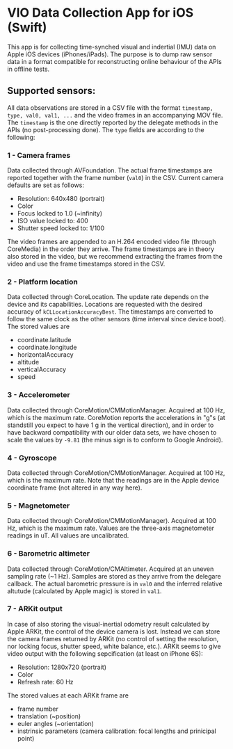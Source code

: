 # VIO Data Collection App for iOS (Swift)

This app is for collecting time-synched visual and indertial (IMU) data on Apple iOS devices (iPhones/iPads). The purpose is to dump raw sensor data in a format compatible for reconstructing online behaviour of the APIs in offline tests.

## Supported sensors:

All data observations are stored in a CSV file with the format `timestamp, type, val0, val1, ...` and the video frames in an accompanying MOV file. The `timestamp` is the one directly reported by the delegate methods in the APIs (no post-processing done). The `type` fields are according to the following:

### 1 - Camera frames
Data collected through AVFoundation. The actual frame timestamps are reported together with the frame number (`val0`) in the CSV. Current camera defaults are set as follows:
* Resolution: 640x480 (portrait)
* Color
* Focus locked to 1.0 (~infinity)
* ISO value locked to: 400
* Shutter speed locked to: 1/100

The video frames are appended to an H.264 encoded video file (through CoreMedia) in the order they arrive. The frame timestamps are in theory also stored in the video, but we recommend extracting the frames from the video and use the frame timestamps stored in the CSV.

### 2 - Platform location
Data collected through CoreLocation. The update rate depends on the device and its capabilities. Locations are requested with the desired accuracy of `kCLLocationAccuracyBest`. The timestamps are converted to follow the same clock as the other sensors (time interval since device boot). The stored values are
* coordinate.latitude
* coordinate.longitude
* horizontalAccuracy
* altitude
* verticalAccuracy
* speed

### 3 - Accelerometer
Data collected through CoreMotion/CMMotionManager. Acquired at 100 Hz, which is the maximum rate. CoreMotion reports the accelerations in "g"s (at standstill you expect to have 1 g in the vertical direction), and in order to have backward compatibility with our older data sets, we have chosen to scale the values by `-9.81` (the minus sign is to conform to Google Android).

### 4 - Gyroscope 
Data collected through CoreMotion/CMMotionManager. Acquired at 100 Hz, which is the maximum rate. Note that the readings are in the Apple device coordinate frame (not altered in any way here).

### 5 - Magnetometer
Data collected through CoreMotion/CMMotionManager). Acquired at 100 Hz, which is the maximum rate. Values are the three-axis magnetometer readings in uT. All values are uncalibrated.

### 6 - Barometric altimeter
Data collected through CoreMotion/CMAltimeter. Acquired at an uneven sampling rate (~1 Hz). Samples are stored as they arrive from the delegare callback. The actual barometric pressure is in `val0` and the inferred relative altutude (calculated by Apple magic) is stored in `val1`.

### 7 - ARKit output
In case of also storing the visual-inertial odometry result calculated by Apple ARKit, the control of the device camera is lost. Instead we can store the camera frames returned by ARKit (no control of setting the resolution, nor locking focus, shutter speed, white balance, etc.). ARKit seems to give video output with the following sepcification (at least on iPhone 6S):
* Resolution: 1280x720 (portrait)
* Color
* Refresh rate: 60 Hz

The stored values at each ARKit frame are
* frame number
* translation (~position)
* euler angles (~orientation)
* instrinsic parameters (camera calibration: focal lengths and prinicipal point)
